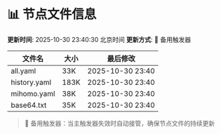 # 📊 节点文件信息

**更新时间**: 2025-10-30 23:40:30 北京时间
**更新方式**: 🔄 备用触发器

| 文件名 | 大小 | 最后修改 |
|--------|------|----------|
| all.yaml | 33K | 2025-10-30 23:40 |
| history.yaml | 183K | 2025-10-30 23:40 |
| mihomo.yaml | 38K | 2025-10-30 23:40 |
| base64.txt | 35K | 2025-10-30 23:40 |

> 🔄 备用触发器：当主触发器失效时自动接管，确保节点文件的持续更新
